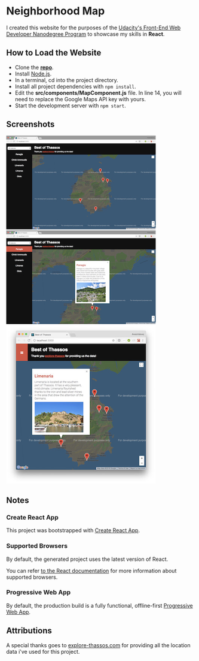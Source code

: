 # Neighborhood Map

I created this website for the purposes of the [Udacity's Front-End Web Developer Nanodegree Program](https://www.udacity.com/course/front-end-web-developer-nanodegree--nd001) to showcase my skills in **React**.

## How to Load the Website

- Clone the **[repo](https://github.com/anastasioscho/udacity-neighborhood-map.git)**.
- Install [Node.js](https://nodejs.org/en/).
- In a terminal, cd into the project directory.
- Install all project dependencies with `npm install`.
- Edit the **src/components/MapComponent.js** file. In line 14, you will need to replace the Google Maps API key with yours.
- Start the development server with `npm start`.

## Screenshots

![Desktop](screenshots/desktop.jpg "Desktop") ![Location Information](screenshots/location-information.jpg "Location Information") ![Mobile](screenshots/mobile.jpg "Mobile")

## Notes

### Create React App

This project was bootstrapped with [Create React App](https://github.com/facebookincubator/create-react-app).

### Supported Browsers

By default, the generated project uses the latest version of React.

You can refer [to the React documentation](https://reactjs.org/docs/react-dom.html#browser-support) for more information about supported browsers.

### Progressive Web App

By default, the production build is a fully functional, offline-first [Progressive Web App](https://developers.google.com/web/progressive-web-apps/).

## Attributions

A special thanks goes to [explore-thassos.com](https://explore-thassos.com) for providing all the location data i've used for this project.
